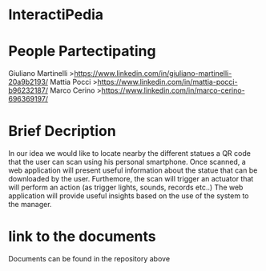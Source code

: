 # InteractiPedia

# People Partectipating
Giuliano Martinelli  >https://www.linkedin.com/in/giuliano-martinelli-20a9b2193/
Mattia Pocci  >https://www.linkedin.com/in/mattia-pocci-b96232187/
Marco Cerino >https://www.linkedin.com/in/marco-cerino-696369197/

# Brief Decription

In our idea we would like to locate nearby the different statues a QR code that the user can scan using his personal smartphone.
Once scanned, a web application will present useful information about the statue that can be downloaded by the user.
Furthemore, the scan will trigger an actuator that will perform an action (as trigger lights, sounds, records etc..)
The web application will provide useful insights based on the use of the system to the manager.


# link to the documents
Documents can be found in the repository above







